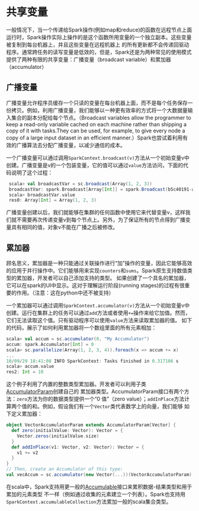 # 共享变量

一般情况下，当一个传递给Spark操作(例如map和reduce)的函数在远程节点上面运行时，Spark操作实际上操作的是这个函数所用变量的一个独立副本。这些变量被复制到每台机器上，并且这些变量在远程机器上
的所有更新都不会传递回驱动程序。通常跨任务的读写变量是低效的，但是，Spark还是为两种常见的使用模式提供了两种有限的共享变量：广播变量（broadcast variable）和累加器（accumulator）

## 广播变量

广播变量允许程序员缓存一个只读的变量在每台机器上面，而不是每个任务保存一份拷贝。例如，利用广播变量，我们能够以一种更有效率的方式将一个大数据量输入集合的副本分配给每个节点。（Broadcast variables allow the
programmer to keep a read-only variable cached on each machine rather than shipping a copy of it with tasks.They can be used, for example,
to give every node a copy of a large input dataset in an efficient manner.）Spark也尝试着利用有效的广播算法去分配广播变量，以减少通信的成本。

一个广播变量可以通过调用`SparkContext.broadcast(v)`方法从一个初始变量v中创建。广播变量是v的一个包装变量，它的值可以通过`value`方法访问，下面的代码说明了这个过程：

```scala
 scala> val broadcastVar = sc.broadcast(Array(1, 2, 3))
 broadcastVar: spark.Broadcast[Array[Int]] = spark.Broadcast(b5c40191-a864-4c7d-b9bf-d87e1a4e787c)
 scala> broadcastVar.value
 res0: Array[Int] = Array(1, 2, 3)
```
广播变量创建以后，我们就能够在集群的任何函数中使用它来代替变量v，这样我们就不需要再次传递变量v到每个节点上。另外，为了保证所有的节点得到广播变量具有相同的值，对象v不能在广播之后被修改。

## 累加器

顾名思义，累加器是一种只能通过关联操作进行“加”操作的变量，因此它能够高效的应用于并行操作中。它们能够用来实现`counters`和`sums`。Spark原生支持数值类型的累加器，开发者可以自己添加支持的类型。
如果创建了一个具名的累加器，它可以在spark的UI中显示。这对于理解运行阶段(running stages)的过程有很重要的作用。（注意：这在python中还不被支持）

一个累加器可以通过调用`SparkContext.accumulator(v)`方法从一个初始变量v中创建。运行在集群上的任务可以通过`add`方法或者使用`+=`操作来给它加值。然而，它们无法读取这个值。只有驱动程序可以使用`value`方法来读取累加器的值。
如下的代码，展示了如何利用累加器将一个数组里面的所有元素相加：

```scala
scala> val accum = sc.accumulator(0, "My Accumulator")
accum: spark.Accumulator[Int] = 0
scala> sc.parallelize(Array(1, 2, 3, 4)).foreach(x => accum += x)
...
10/09/29 18:41:08 INFO SparkContext: Tasks finished in 0.317106 s
scala> accum.value
res2: Int = 10
```
这个例子利用了内置的整数类型累加器。开发者可以利用子类[AccumulatorParam](https://spark.apache.org/docs/latest/api/scala/index.html#org.apache.spark.AccumulatorParam)创建自己的
累加器类型。AccumulatorParam接口有两个方法：`zero`方法为你的数据类型提供一个“0 值”（zero value）；`addInPlace`方法计算两个值的和。例如，假设我们有一个`Vector`类代表数学上的向量，我们能够
如下定义累加器：

```scala
object VectorAccumulatorParam extends AccumulatorParam[Vector] {
  def zero(initialValue: Vector): Vector = {
    Vector.zeros(initialValue.size)
  }
  def addInPlace(v1: Vector, v2: Vector): Vector = {
    v1 += v2
  }
}
// Then, create an Accumulator of this type:
val vecAccum = sc.accumulator(new Vector(...))(VectorAccumulatorParam)
```
在scala中，Spark支持用更一般的[Accumulable](https://spark.apache.org/docs/latest/api/scala/index.html#org.apache.spark.Accumulable)接口来累积数据-结果类型和用于累加的元素类型
不一样（例如通过收集的元素建立一个列表）。Spark也支持用`SparkContext.accumulableCollection`方法累加一般的scala集合类型。

